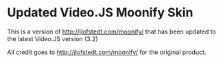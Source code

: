 Updated Video.JS Moonify Skin
=======

This is a version of <http://jlofstedt.com/moonify/> that has been updated to the latest Video.JS version (3.2)

All credit goes to <http://jlofstedt.com/moonify/> for the original product.
